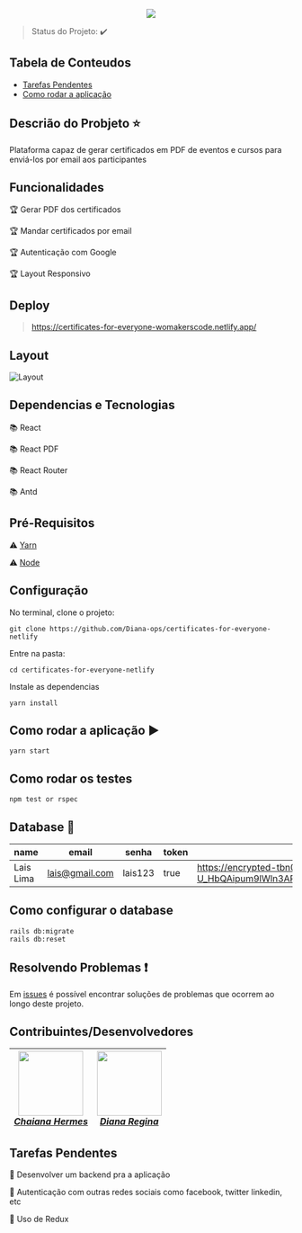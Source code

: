 <p align="center">
  <img src="https://user-images.githubusercontent.com/46378210/82461691-187cf800-9a91-11ea-98e0-446d0b942eab.png">
</p>

> Status do Projeto: 
:heavy_check_mark:

## Tabela de Conteudos 

- [Tarefas Pendentes](#tarefas-pendentes)
- [Como rodar a aplicação](#como-rodar-a-aplicação-arrow_forward)

## Descrião do Probjeto :star:

Plataforma capaz de gerar certificados em PDF de eventos e cursos para enviá-los por email aos participantes

## Funcionalidades

:trophy: Gerar PDF dos certificados 

:trophy: Mandar certificados por email

:trophy: Autenticação com Google

:trophy: Layout Responsivo 

## Deploy 

> https://certificates-for-everyone-womakerscode.netlify.app/

## Layout 

![Layout](https://github.com/Diana-ops/certificates-for-everyone-netlify/blob/master/layout.png)

## Dependencias e Tecnologias

:books: React

:books: React PDF

:books: React Router

:books: Antd

## Pré-Requisitos

:warning: [Yarn](https://yarnpkg.com/lang/pt-BR/docs/install/)

:warning: [Node](https://nodejs.org/en/download/)

## Configuração

No terminal, clone o projeto:

```
git clone https://github.com/Diana-ops/certificates-for-everyone-netlify
```

Entre na pasta:

```
cd certificates-for-everyone-netlify
```

Instale as dependencias 

```
yarn install
```

## Como rodar a aplicação :arrow_forward:
```
yarn start
```

## Como rodar os testes 
```
npm test or rspec
```

## Database :floppy_disk:

|name|email|senha|token|avatar|
| -------- | -------- | -------- | -------- | -------- | 
| Lais Lima | lais@gmail.com |lais123|true| https://encrypted-tbn0.gstatic.com/images?q=tbn%3AANd9GcS9-U_HbQAipum9lWln3APcBIwng7T46hdBA42EJv8Hf6Z4fDT3&usqp=CAU |

## Como configurar o database 

```
rails db:migrate
rails db:reset
```

## Resolvendo Problemas :exclamation:

Em [issues](https://github.com/Diana-ops/rental-cars-treina-dev-1/issues) é possível encontrar soluções de problemas que ocorrem ao longo deste projeto. 

## Contribuintes/Desenvolvedores 

[<img src="https://media-exp1.licdn.com/dms/image/C4E03AQGE1Yb8mAu4_A/profile-displayphoto-shrink_200_200/0?e=1592438400&v=beta&t=-ANjM-l29GR6AVf_OxXkfk7NH424lVgJmjQIgIos2Ck" width="115"><br/><em>Chaiana Hermes</em>](https://github.com/chaihermes) | [<img src="https://avatars2.githubusercontent.com/u/46378210?s=400&u=071f7791bb03f8e102d835bdb9c2f0d3d24e8a34&v=4" width="115"><br/><em>Diana Regina</em>](https://github.com/Diana-ops) 
| ------ | ------ | 

## Tarefas Pendentes 

:memo: Desenvolver um backend pra a aplicação

:memo: Autenticação com outras redes sociais como facebook, twitter linkedin, etc

:memo: Uso de Redux 


